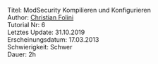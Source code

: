 Titel: ModSecurity Kompilieren und Konfigurieren  
Author: <a href="mailto:christian.folini@netnea.com">Christian Folini</a>  
Tutorial Nr: 6  
Letztes Update: 31.10.2019  
Erscheinungsdatum: 17.03.2013  
Schwierigkeit: Schwer  
Dauer: 2h  
